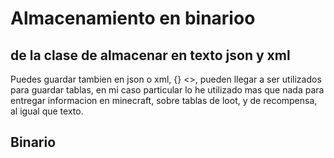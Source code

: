 # Almacenamiento en binarioo
## de la clase de almacenar en texto json y xml
Puedes guardar tambien en json o xml, {} <>, pueden llegar a ser utilizados para guardar tablas, en mi caso particular lo he utilizado mas que nada para entregar informacion en minecraft, sobre tablas de loot, y de recompensa, al igual que texto.
## Binario

